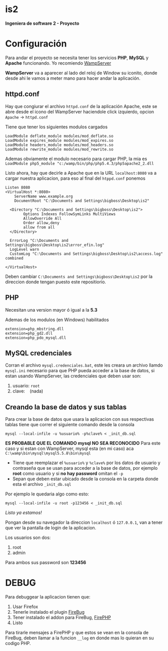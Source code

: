 is2
===
**Ingeniera de software 2 - Proyecto**

Configuración
============
Para andar el proyecto se necesita tener los servicios **PHP**, **MySQL** y **Apache** funcionando. Yo recomiendo [WampServer](http://sourceforge.net/projects/wampserver/?source=directory)

**WampServer** va a aparecer al lado del reloj de Window su iconito, donde desde ahi le vamos a meter mano para hacer andar la aplicación.

httpd.conf
-------------
Hay que congiurar el archivo `httpd.conf` de la aplicación Apache, este se abre desde el icono del WampServer haciendole click izquierdo, opcion `Apache` -> `httpd.conf`

Tiene que tener los siguientes modulos cargados
```
LoadModule deflate_module modules/mod_deflate.so
LoadModule expires_module modules/mod_expires.so
LoadModule headers_module modules/mod_headers.so
LoadModule rewrite_module modules/mod_rewrite.so
```

Ademas obviamente el modulo necesario para cargar PHP, la mia es
`LoadModule php5_module "c:/wamp/bin/php/php5.4.3/php5apache2_2.dll`

Listo ahora, hay que decirle a Apache que en la URL `localhost:8080` va a cargar nuestra aplicacion, para eso al final del `htppd.conf` ponemos

```
Listen 8080
<VirtualHost *:8080>
    ServerName www.example.org
    DocumentRoot "C:\Documents and Settings\bigboss\Desktop\is2"

  <Directory "C:\Documents and Settings\bigboss\Desktop\is2">
        Options Indexes FollowSymLinks MultiViews
        AllowOverride All
        Order allow,deny
        allow from all
  </Directory>

  ErrorLog "C:\Documents and Settings\bigboss\Desktop\is2\error_efin.log"
  LogLevel warn
  CustomLog "C:\Documents and Settings\bigboss\Desktop\is2\access.log" combined

</VirtualHost>
```

Deben cambiar `C:\Documents and Settings\bigboss\Desktop\is2` por la direccion donde tengan puesto este repositiorio.

PHP
-----
Necesitan una version mayor ó igual a la **5.3**

Ademas de los modulos (en Windows) habilitados
```
extension=php_mbstring.dll
extension=php_gd2.dll
extension=php_pdo_mysql.dll
```

MySQL credenciales
-------------------------
Corran el archivo `mysql.credenciales.bat`, este les creara un archivo llamdo `mysql.ini` necesario para que PHP pueda acceder a la base de datos, si estan usando WampServer, las credenciales que deben usar son:

1. usuario: `root`
2. clave: ` ` (nada)
	
Creando la base de datos y sus tablas
------------------------------------------------
Para crear la base de datos que usara la aplicacion con sus respectivas tablas tiene que correr el siguiente comando desde la consola

`mysql --local-infile -u %usuario% -p%clave% < _init_db.sql`

**ES PROBABLE QUE EL COMANDO mysql NO SEA RECONOCIDO**
Para este caso y si estan con WampServer, mysql esta (en mi caso) aca
	`C:\wamp\bin\mysql\mysql5.5.8\bin\mysql` 

* Tiene que reemplazar el `%usuario%` y `%clave%` por los datos de usuario y contraseña que se usan para acceder a la base de datos, por ejemplo **root** como usuario y si **no hay password** omitan el `-p`
* Sepan que deben estar ubicado desde la consola en la carpeta donde esta el archivo `_init_db.sql`

Por ejemplo le quedaria algo como esto:

`mysql --local-infile -u root -p123456 < _init_db.sql`

*Listo ya estamos!*

Pongan desde su navegador la direccion `localhost` ó `127.0.0.1`, van a tener que ver la pantalla de login de la aplicacion.

Los usuarios son dos:

1. root
2. admin
	
Para ambos sus password son **123456**

DEBUG
======
Para debuggear la aplicacion tienen que:

1. Usar Firefox
2. Tenerle instalado el plugin [FireBug](https://addons.mozilla.org/es/firefox/addon/firebug/)
3. Tener instalado el addon para FireBug, [FirePHP](https://addons.mozilla.org/en-US/firefox/addon/firephp/)
3. Listo

Para tirarle mensajes a FirePHP y que estos se vean en la consola de FireBug, deben llamar a la funcion `__log` en donde mas lo quieran en su codigo PHP.
